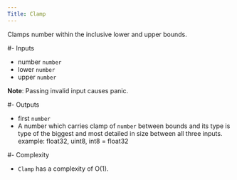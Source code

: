 ```yaml
---
Title: Clamp
---
```


Clamps number within the inclusive lower and upper bounds.

#- Inputs
- number `number`
- lower `number`
- upper `number`

**Note**: Passing invalid input causes panic.

#- Outputs
- first `number`
- A number which carries clamp of `number` between bounds and its type is type of the biggest and most detailed in size between all three inputs. example: float32, uint8, int8 = float32

#- Complexity
- `Clamp` has a complexity of O(1).
